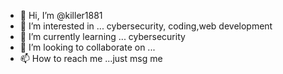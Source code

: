 - 👋 Hi, I’m @killer1881
- 👀 I’m interested in ... cybersecurity, coding,web development
- 🌱 I’m currently learning ... cybersecurity
- 💞️ I’m looking to collaborate on ...
- 📫 How to reach me ...just msg me

<!---
killer1881/killer1881 is a ✨ special ✨ repository because its `README.md` (this file) appears on your GitHub profile.
You can click the Preview link to take a look at your changes.
--->
